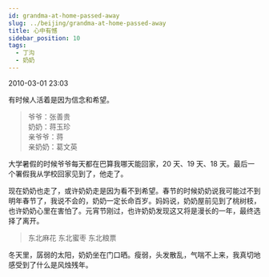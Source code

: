 ```yaml
---
id: grandma-at-home-passed-away
slug: ../beijing/grandma-at-home-passed-away
title: 心中有憾
sidebar_position: 10
tags:
  - 丁沟
  - 奶奶
---
```


2010-03-01 23:03

有时候人活着是因为信念和希望。

> 爷爷：张善贵<br/>
> 奶奶：蒋玉珍<br/>
> 亲爷爷：蒋<br/>
> 亲奶奶：葛文英<br/>

大学暑假的时候爷爷每天都在巴算我哪天能回家，20 天、19 天、18 天。最后一个署假我从学校回家见到了，他走了。

现在奶奶也走了，或许奶奶走是因为看不到希望。春节的时候奶奶说我可能过不到明年春节了，我说不会的，奶奶一定长命百岁。妈妈说，奶奶屋前见到了桃树枝，也许奶奶心里在害怕了。元宵节刚过，也许奶奶发现这又将是漫长的一年，最终选择了离开。

> 东北麻花 东北蜜枣 东北粮票

冬天里，孱弱的太阳，奶奶坐在门口晒。瘦弱，头发散乱，气喘不上来，我真切地感受到了什么是风烛残年。